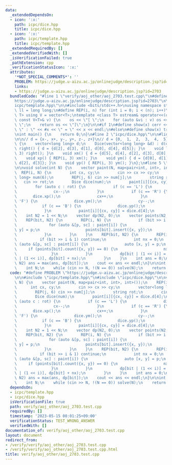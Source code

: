 ```yaml
---
data:
  _extendedDependsOn:
  - icon: ':x:'
    path: icpc/dice.hpp
    title: icpc/dice.hpp
  - icon: ':x:'
    path: icpc/template.hpp
    title: icpc/template.hpp
  _extendedRequiredBy: []
  _extendedVerifiedWith: []
  _isVerificationFailed: true
  _pathExtension: cpp
  _verificationStatusIcon: ':x:'
  attributes:
    '*NOT_SPECIAL_COMMENTS*': ''
    PROBLEM: https://judge.u-aizu.ac.jp/onlinejudge/description.jsp?id=2703
    links:
    - https://judge.u-aizu.ac.jp/onlinejudge/description.jsp?id=2703
  bundledCode: "#line 1 \"verify/aoj_other/aoj_2703.test.cpp\"\n#define PROBLEM \"\
    https://judge.u-aizu.ac.jp/onlinejudge/description.jsp?id=2703\"\n\n#line 2 \"\
    icpc/template.hpp\"\n\n#include <bits/stdc++.h>\nusing namespace std;\n\nusing\
    \ ll = long long;\n#define REP(i, n) for (int i = 0; i < (n); i++)\ntemplate <class\
    \ T> using V = vector<T>;\ntemplate <class T> ostream& operator<<(ostream &os,\
    \ const V<T>& v) {\n    os << \"[ \";\n    for (auto &vi : v) os << vi << \",\
    \ \";\n    return os << \"]\";\n}\n\n#if 1\n#define show(x) cerr << __LINE__ <<\
    \ \" : \" << #x << \" = \" << x << endl;\n#else\n#define show(x) true\n#endif\n\
    \nint main() {\n    return 0;\n}\n#line 2 \"icpc/dice.hpp\"\n\n#line 4 \"icpc/dice.hpp\"\
    \n\n// d = {x-, x+, y-, y+, z-, z+}\n// d = {0,  1,  2,  3,  4,  5}\nstruct Dice\
    \ {\n    vector<long long> d;\n    Dice(vector<long long> &d) : d(d) {}\n    void\
    \ right() { d = {d[2], d[3], d[1], d[0], d[4], d[5]}; }\n    void left() { REP(i,\
    \ 3) right(); }\n    void xm() { d = {d[5], d[4], d[2], d[3], d[0], d[1]}; }\n\
    \    void xp() { REP(i, 3) xm(); }\n    void ym() { d = {d[0], d[1], d[5], d[4],\
    \ d[2], d[3]}; }\n    void yp() { REP(i, 3) ym(); }\n};\n#line 5 \"verify/aoj_other/aoj_2703.test.cpp\"\
    \n\nvoid solve(int N) {\n    vector paint(N, map<pair<int, int>, int>());\n  \
    \  REP(i, N) {\n        int cx, cy;\n        cin >> cx >> cy;\n        vector<long\
    \ long> num(6);\n        REP(j, 6) cin >> num[j];\n        string rot;\n     \
    \   cin >> rot;\n        Dice dice(num);\n        paint[i][{cx, cy}] = dice.d[4];\n\
    \        for (auto c : rot) {\n            if (c == 'L') {\n                dice.xm();\n\
    \                cx--;\n            }\n            if (c == 'R') {\n         \
    \       dice.xp();\n                cx++;\n            }\n            if (c ==\
    \ 'F') {\n                dice.ym();\n                cy--;\n            }\n \
    \           if (c == 'B') {\n                dice.yp();\n                cy++;\n\
    \            }\n            paint[i][{cx, cy}] = dice.d[4];\n        }\n    }\n\
    \    int N2 = 1 << N;\n    vector dp(N2, 0);\n    vector points(N2, set<pair<int,int>>());\n\
    \    REP(bit, N2) {\n        REP(i, N) {\n            if (bit >> i & 1) {\n  \
    \              for (auto &[p, sc] : paint[i]) {\n                    auto [x,\
    \ y] = p;\n                    points[bit].insert({x, y});\n                }\n\
    \            }\n        }\n    }\n    REP(bit, N2) {\n        REP(i, N) {\n  \
    \          if (bit >> i & 1) continue;\n            int nx = 0;\n            for\
    \ (auto &[p, sc] : paint[i]) {\n                auto [x, y] = p;\n           \
    \     if (points[bit].count({x, y}) == 0) {\n                    nx += sc;\n \
    \               }\n            }\n            dp[bit | (1 << i)] = max(dp[bit\
    \ | (1 << i)], dp[bit] + nx);\n        }\n    }\n    int ans = 0;\n    REP(bit,\
    \ N2) ans = max(ans, dp[bit]);\n    cout << ans << endl;\n}\n\nint main() {\n\
    \    int N;\n    while (cin >> N, !(N == 0)) solve(N);\n    return 0;\n}\n"
  code: "#define PROBLEM \"https://judge.u-aizu.ac.jp/onlinejudge/description.jsp?id=2703\"\
    \n\n#include \"icpc/template.hpp\"\n#include \"icpc/dice.hpp\"\n\nvoid solve(int\
    \ N) {\n    vector paint(N, map<pair<int, int>, int>());\n    REP(i, N) {\n  \
    \      int cx, cy;\n        cin >> cx >> cy;\n        vector<long long> num(6);\n\
    \        REP(j, 6) cin >> num[j];\n        string rot;\n        cin >> rot;\n\
    \        Dice dice(num);\n        paint[i][{cx, cy}] = dice.d[4];\n        for\
    \ (auto c : rot) {\n            if (c == 'L') {\n                dice.xm();\n\
    \                cx--;\n            }\n            if (c == 'R') {\n         \
    \       dice.xp();\n                cx++;\n            }\n            if (c ==\
    \ 'F') {\n                dice.ym();\n                cy--;\n            }\n \
    \           if (c == 'B') {\n                dice.yp();\n                cy++;\n\
    \            }\n            paint[i][{cx, cy}] = dice.d[4];\n        }\n    }\n\
    \    int N2 = 1 << N;\n    vector dp(N2, 0);\n    vector points(N2, set<pair<int,int>>());\n\
    \    REP(bit, N2) {\n        REP(i, N) {\n            if (bit >> i & 1) {\n  \
    \              for (auto &[p, sc] : paint[i]) {\n                    auto [x,\
    \ y] = p;\n                    points[bit].insert({x, y});\n                }\n\
    \            }\n        }\n    }\n    REP(bit, N2) {\n        REP(i, N) {\n  \
    \          if (bit >> i & 1) continue;\n            int nx = 0;\n            for\
    \ (auto &[p, sc] : paint[i]) {\n                auto [x, y] = p;\n           \
    \     if (points[bit].count({x, y}) == 0) {\n                    nx += sc;\n \
    \               }\n            }\n            dp[bit | (1 << i)] = max(dp[bit\
    \ | (1 << i)], dp[bit] + nx);\n        }\n    }\n    int ans = 0;\n    REP(bit,\
    \ N2) ans = max(ans, dp[bit]);\n    cout << ans << endl;\n}\n\nint main() {\n\
    \    int N;\n    while (cin >> N, !(N == 0)) solve(N);\n    return 0;\n}"
  dependsOn:
  - icpc/template.hpp
  - icpc/dice.hpp
  isVerificationFile: true
  path: verify/aoj_other/aoj_2703.test.cpp
  requiredBy: []
  timestamp: '2023-05-15 00:01:25+09:00'
  verificationStatus: TEST_WRONG_ANSWER
  verifiedWith: []
documentation_of: verify/aoj_other/aoj_2703.test.cpp
layout: document
redirect_from:
- /verify/verify/aoj_other/aoj_2703.test.cpp
- /verify/verify/aoj_other/aoj_2703.test.cpp.html
title: verify/aoj_other/aoj_2703.test.cpp
---
```

